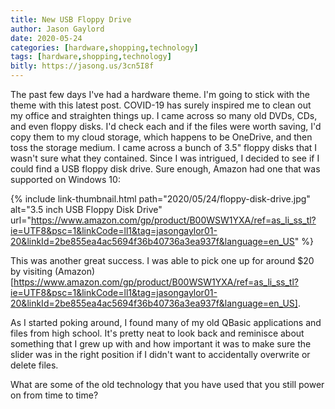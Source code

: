 ```yaml
---
title: New USB Floppy Drive
author: Jason Gaylord
date: 2020-05-24
categories: [hardware,shopping,technology]
tags: [hardware,shopping,technology]
bitly: https://jasong.us/3cn5I8f
---
```


The past few days I've had a hardware theme. I'm going to stick with the theme with this latest post. COVID-19 has surely inspired me to clean out my office and straighten things up. I came across so many old DVDs, CDs, and even floppy disks. I'd check each and if the files were worth saving, I'd copy them to my cloud storage, which happens to be OneDrive, and then toss the storage medium. I came across a bunch of 3.5" floppy disks that I wasn't sure what they contained. Since I was intrigued, I decided to see if I could find a USB floppy disk drive. Sure enough, Amazon had one that was supported on Windows 10:

{% include link-thumbnail.html path="2020/05/24/floppy-disk-drive.jpg" alt="3.5 inch USB Floppy Disk Drive" url="https://www.amazon.com/gp/product/B00WSW1YXA/ref=as_li_ss_tl?ie=UTF8&psc=1&linkCode=ll1&tag=jasongaylor01-20&linkId=2be855ea4ac5694f36b40736a3ea937f&language=en_US" %}

This was another great success. I was able to pick one up for around $20 by visiting (Amazon)[https://www.amazon.com/gp/product/B00WSW1YXA/ref=as_li_ss_tl?ie=UTF8&psc=1&linkCode=ll1&tag=jasongaylor01-20&linkId=2be855ea4ac5694f36b40736a3ea937f&language=en_US].

As I started poking around, I found many of my old QBasic applications and files from high school. It's pretty neat to look back and reminisce about something that I grew up with and how important it was to make sure the slider was in the right position if I didn't want to accidentally overwrite or delete files.

What are some of the old technology that you have used that you still power on from time to time?